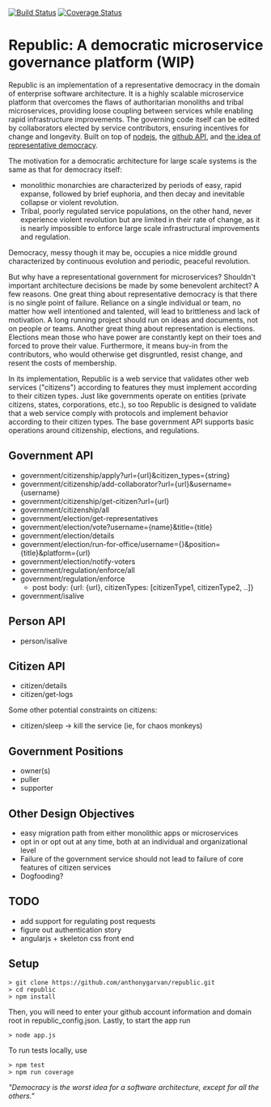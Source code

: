 [![Build Status](https://travis-ci.org/anthonygarvan/republic.svg)](https://travis-ci.org/anthonygarvan/republic) [![Coverage Status](https://coveralls.io/repos/anthonygarvan/republic/badge.svg?branch=master&service=github)](https://coveralls.io/github/anthonygarvan/republic?branch=master)

# Republic: A democratic microservice governance platform (WIP)

Republic is an implementation of a representative democracy in the domain of enterprise software architecture. It is a highly scalable microservice platform that overcomes the flaws of authoritarian monoliths and tribal microservices, providing loose coupling between services while enabling rapid infrastructure improvements. The governing code itself can be edited by collaborators elected by service contributors, ensuring incentives for change and longevity. Built on top of [nodejs](https://nodejs.org/), the [github API](https://developer.github.com/v3/), and [the idea of representative democracy](https://en.wikipedia.org/wiki/Republic).  

The motivation for a democratic architecture for large scale systems is the same as that for democracy itself:
- monolithic monarchies are characterized by periods of easy, rapid expanse, followed by brief euphoria, and then decay and inevitable collapse or violent revolution.
- Tribal, poorly regulated service populations, on the other hand, never experience violent revolution but are limited in their rate of change, as it is nearly impossible to enforce large scale infrastructural improvements and regulation.

Democracy, messy though it may be, occupies a nice middle ground characterized by continuous evolution and periodic, peaceful revolution.  

But why have a representational government for microservices? Shouldn't important architecture decisions be made by some benevolent architect? A few reasons. One great thing about representative democracy is that there is no single point of failure. Reliance on a single individual or team, no matter how well intentioned and talented, will lead to brittleness and lack of motivation. A long running project should run on ideas and documents, not on people or teams. Another great thing about representation is elections. Elections mean those who have power are constantly kept on their toes and forced to prove their value. Furthermore, it means buy-in from the contributors, who would otherwise get disgruntled, resist change, and resent the costs of membership.

In its implementation, Republic is a web service that validates other web services ("citizens") according to features they must implement according to their citizen types. Just like governments operate on entities (private citizens, states, corporations, etc.), so too Republic is designed to validate that a web service comply with protocols and implement behavior according to their citizen types. The base government API supports basic operations around citizenship, elections, and regulations.

## Government API
- government/citizenship/apply?url={url}&citizen_types={string}
- government/citizenship/add-collaborator?url={url}&username={username}
- government/citizenship/get-citizen?url={url}
- government/citizenship/all
- government/election/get-representatives
- government/election/vote?username={name}&title={title}
- government/election/details
- government/election/run-for-office/username={}&position={title}&platform={url}
- government/election/notify-voters
- government/regulation/enforce/all
- government/regulation/enforce
    - post body: {url: {url}, citizenTypes: [citizenType1, citizenType2, ..]}
- government/isalive

## Person API
- person/isalive

## Citizen API
- citizen/details
- citizen/get-logs

Some other potential constraints on citizens:
- citizen/sleep -> kill the service (ie, for chaos monkeys)

## Government Positions
- owner(s)
- puller
- supporter

## Other Design Objectives
- easy migration path from either monolithic apps or microservices
- opt in or opt out at any time, both at an individual and organizational level
- Failure of the government service should not lead to failure of core features of citizen services
- Dogfooding?

## TODO
- add support for regulating post requests
- figure out authentication story
- angularjs + skeleton css front end

## Setup
```
> git clone https://github.com/anthonygarvan/republic.git
> cd republic
> npm install
```
Then, you will need to enter your github account information and domain root in
republic_config.json. Lastly, to start the app run
```
> node app.js
```

To run tests locally, use
```
> npm test
> npm run coverage
```
*"Democracy is the worst idea for a software architecture, except for all the others."*
